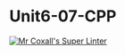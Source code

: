 # Unit6-07-CPP
[![Mr Coxall's Super Linter](https://github.com/ICS3U-Programming-TamerZ/Unit6-07-CPP/workflows/Mr%20Coxall's%20Super%20Linter/badge.svg)](https://github.com/ICS3U-Programming-TamerZ/Unit6-07-CPP/actions/)
